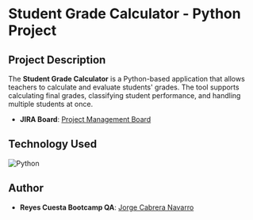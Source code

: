 # Student Grade Calculator - Python Project



## Project Description
The **Student Grade Calculator** is a Python-based application that allows teachers to calculate and evaluate students' grades. The tool supports calculating final grades, classifying student performance, and handling multiple students at once. 

- **JIRA Board**: [Project Management Board](https://jorgethebest31.atlassian.net/jira/software/projects/EV/boards/3)

## Technology Used
![Python](https://img.shields.io/badge/Language-Python-blue)

## Author

- **Reyes Cuesta Bootcamp QA**: [Jorge Cabrera Navarro](https://www.linkedin.com/in/jorge-cabrera-navarro-30b072351/)
